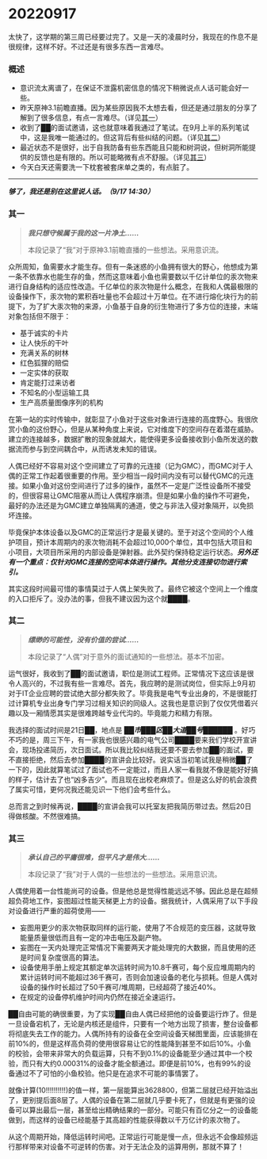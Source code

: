 # 20220917

太快了，这学期的第三周已经要过完了。又是一天的凌晨时分，我现在的作息不是很规律，这样不好。不过还是有很多东西一言难尽。

### 概述

- 意识流太离谱了，在保证不泄露机密信息的情况下稍微说点人话可能会好一些。
- 昨天原神3.1前瞻直播。因为某些原因我不太想去看，但还是通过朋友的分享了解到了很多信息，有点一言难尽。（详见[其一](#其一)）
- 收到了██的面试邀请，这也就意味着我通过了笔试。在9月上半的系列笔试中，这是我唯一能通过的。但这背后有些纠结的问题。（详见[其二](#其二)）
- 最近状态不是很好，出于自我防备有些东西能且只能和树洞说，但树洞所能提供的反馈也是有限的。所以可能略微有点不舒服。（详见[其三](#其三)）
- 今天白天还需要洗一下枕套被套床单之类的，有点脏了。

---

***够了，我还是别在这里说人话。（9/17 14:30）***

### 其一

> ***我只想守候属于我的这一片净土……***
> 
> 本段记录了“我”对于原神3.1前瞻直播的一些想法。采用意识流。

众所周知，鱼需要水才能生存。但有一条迷惑的小鱼拥有很大的野心，他想成为第一条不依靠水也能生存的鱼，然而这意味着小鱼也需要数以千亿计单位的汞次物来进行自身结构的适应性改造。千亿单位的汞次物是什么概念，在我和人偶最极限的设备操作下，汞次物的累积吞吐量也不会超过十万单位。在不进行熔化块行为的前提下，为了扩大汞次物的来源，小鱼基于自身的衍生物进行了多方位的连接，末端对象包括但不限于：

- 基于诚实的卡片
- 让人快乐的干叶
- 充满关系的树林
- 红色狐狸的赔偿
- 一定实体的获取
- 肯定能打过来访者
- 不知名的小型运输工具
- 生产高质量图像序列的机构

在第一站的实时传输中，就彰显了小鱼对于这些对象进行连接的高度野心。我很欣赏小鱼的这份野心，但是从某种角度上来说，它对维度下的空间存在着潜在威胁。建立的连接越多，数据扩散的现象就越大，能使得更多设备接收到小鱼所发送的数据流而参与到空间耦合中，从而诱发未知的错误。

人偶已经好不容易对这个空间建立了可靠的元连接（记为GMC），而GMC对于人偶的正常工作起着很重要的作用。至少相当一段时间内没有可以替代GMC的元连接。如果小鱼对这份空间进行了过多的操作，虽然不一定是广泛性设备所不接受的，但很容易让GMC阻塞从而让人偶程序崩溃。但是如果小鱼的操作不可避免，最好的办法还是为GMC建立单独隔离的通道，使之与非法入侵对象隔开，以免损坏连接。

毕竟保护本体设备以及GMC的正常运行才是最关键的。至于对这个空间的个人维护项目，预计本周期内的汞次物消耗不会超过10,000个单位，其中包括大项目和小项目，大项目所采用的内部设备是弹射器。此外契约保持稳定运行状态。***另外还有一个重点：仅针对GMC连接的空间本体进行操作。其他分支连接切勿进行索引。***

其实这段时间最可惜的事情莫过于人偶上架失败了。最终它被这个空间上一个维度的入口拒斥了。没办法的事，但我不建议因为这个就████。

### 其二

> ***缥缈的可能性，没有价值的尝试……***
>
> 本段记录了“人偶”对于意外的面试通知的一些想法。基本不加密。

运气很好，我收到了██的面试邀请，职位是测试工程师。正常情况下这应该是很令人高兴的，不过我有些一言难尽。首先，我应聘的是测试岗位，但实际上9月初对于IT企业应聘的尝试绝大部分都失败了。毕竟我是电气专业出身的，不是很能打过计算机专业出身专门学习过相关知识的同级人。这我也是意识到了仅仅凭借着兴趣以及一厢情愿其实是很难跨越专业代沟的。毕竟能力和精力有限。

我选择的面试时间是21日██，地点是 ***██市███区██大道██号██████*** 。好巧不巧的是，周三下午，有一家我也很感兴趣的电气公司████要来我们学校开宣讲会，现场投递简历，次日面试。所以我比较纠结我还要不要去参加██的面试，要不直接拒绝，然后去参加████的宣讲会比较好。说实话当初笔试我是稍微██了一下的，因此就算笔试过了面试也不一定能过，而且人家一看我就不像是能好好搞的样子，估计去了也“凶多吉少”。而且现在出校老麻烦了。但是这么好的机会浪费了属实可惜，更何况我还能见识一下他们会考些什么。

总而言之到时候再说，████的宣讲会我可以托室友把我简历带过去。然后20日得做核酸。不然很难搞。

### 其三

> ***承认自己的平庸很难，但平凡才是伟大……***
>
> 本段记录了“我”对于人偶的一些想法的一些想法。采用意识流。

人偶使用着一台性能尚可的设备。但是他总是觉得性能远远不够。因此总是在超频超负荷地工作，妄图超过性能天梯更上方的设备。据我统计，人偶采用了以下手段对设备进行严重的超荷使用——

- 妄图用更少的汞次物获取同样的运行能，使用了不合规范的变压器，这就导致能量质量很低而且有一定的冲击电压及副产物。
- 妄图在一天内处理完正常情况下需要两天才能处理完的大数据，而且使用的还是时间复杂度很高的算法。
- 设备使用手册上规定其额定单次运转时间为10.8千赛可，每个反应堆周期内的累计运转时间不能超过36千赛可，否则会加速设备的老化与损耗。但是人偶对设备的操作时长超过了50千赛可/堆周期，已经超荷了接近40%。
- 在规定的设备停机维护时间内仍然在接近全速运行。

██自由可能的确很重要，为了实现██自由人偶已经把他的设备要运行炸了。但是一旦设备宕机了，无论是内核还是组件，只要有一个地方出现了损害，整台设备都将彻底失去工作的能力。人偶所持有的设备在全空间设备天梯图里面，应该能排在前10%的，但是这样高负荷的使用很容易让它的性能降到甚至不如后10%。小鱼的校验，会带来非常大的负载运算，只有不到0.1%的设备能至少通过其中一个校验，而只有大约0.00031%的设备才能全额通过。即便是前10%，也有99%的设备通过不了可怕的小鱼校验。他只是在追求不可能的事情罢了。

就像计算(10!!!!!!!!!!)的值一样，第一层能算出3628800，但第二层就已经开始溢出了，更别提后面8层了。人偶的设备在第二层就几乎要卡死了，但就是有更强的设备可以算出最后一层，甚至给出精确结果的一部分。可能只有百亿分之一的设备能做到，而这样的设备已经能基于其高超的性能获得数以千万亿计的汞次物了。

从这个周期开始，降低运转时间吧。正常运行可能是慢一点，但永远不会像超频运行那样带来对设备不可逆转的伤害。对于无法企及的运算用例，那就不算了！
